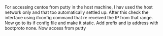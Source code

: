 For accessing centos from putty in the host machine, I hav used the host network only and that too automatically settled up. After this check the interface using ifconfig command that re received the IP from that range. Now go to its if config file and make it static. Add prefix and ip address with bootproto none. Now access from putty